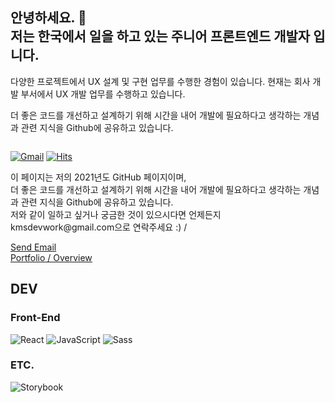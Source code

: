 <h2> 안녕하세요. 👋<br>
저는 한국에서 일을 하고 있는 주니어 프론트엔드 개발자 입니다.<br>
</h2>

<p>다양한 프로젝트에서 UX 설계 및 구현 업무를 수행한 경험이 있습니다. 현재는 회사 개발 부서에서 UX 개발 업무를 수행하고 있습니다. </p>
<p>더 좋은 코드를 개선하고 설계하기 위해 시간을 내어 개발에 필요하다고 생각하는 개념과 관련 지식을 Github에 공유하고 있습니다.</p>

<div>
    <a style="inline-block" href="mailto:kmsdevwork@gmail.com"><img src="https://img.shields.io/badge/Gmail-%23D14836?style=flat-square&logo=Gmail&logoColor=white" alt="Gmail"/></a>

<div style="display:inline-block">

[![Hits](https://hits.seeyoufarm.com/api/count/incr/badge.svg?url=https%3A%2F%2Fgithub.com%2Fqkaxhfms&count_bg=%235E6FD3&title_bg=%23555555&icon=&icon_color=%23626262&title=hits&edge_flat=false)](https://hits.seeyoufarm.com)

</div>

</div>

<div>
이 페이지는 저의 2021년도 GitHub 페이지이며,<br>
더 좋은 코드를 개선하고 설계하기 위해 시간을 내어 개발에 필요하다고 생각하는 개념과 관련 지식을 Github에 공유하고 있습니다.<br>
저와 같이 일하고 싶거나 궁금한 것이 있으시다면 언제든지 kmsdevwork@gmail.com으로 연락주세요 :)
/<div>

<a href="mailto:kmsdevwork@gmail.com">Send Email</a><br>
<a href="https://portfolio.kwakminsang.com/">Portfolio / Overview</a>

## DEV

### **Front-End**

![React](https://img.shields.io/badge/React-61Dafb?style=flat-square&logo=React&logoColor=white)
![JavaScript](https://img.shields.io/badge/JavaScript-%23F7DF1E?style=flat-square&logo=JavaScript&logoColor=white)
![Sass](https://img.shields.io/badge/Sass-%23db7093?style=flat-square&logo=Sass&logoColor=white)

### **ETC.**

![Storybook](https://img.shields.io/badge/Storybook-%23ff4785?style=flat-square&logo=Storybook&logoColor=white)
